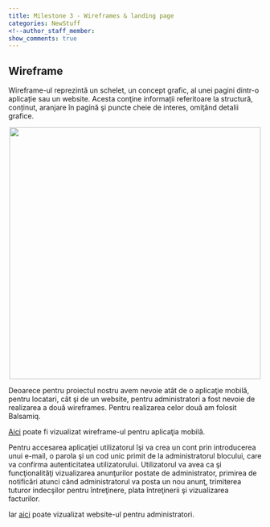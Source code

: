 ```yaml
---
title: Milestone 3 - Wireframes & landing page
categories: NewStuff
<!--author_staff_member:
show_comments: true
---
```


## Wireframe
Wireframe-ul reprezintă un schelet, un concept grafic, al unei pagini dintr-o aplicație sau un website. Acesta conţine informații referitoare la structură, conținut, aranjare în pagină şi puncte cheie de interes, omiţând detalii grafice.

<center>
<img src="https://github.com/rptoma/Flaty/raw/master/_posts/validare/wireframe.jpeg" width="500">
</center>

Deoarece pentru proiectul nostru avem nevoie atât de o aplicaţie mobilă, pentru locatari, cât şi de un website, pentru administratori a fost nevoie de realizarea a două wireframes.
Pentru realizarea celor două am folosit Balsamiq.

[Aici](https://balsamiq.cloud/subyp15/p3mqx5g) poate fi vizualizat wireframe-ul pentru aplicaţia mobilă.

Pentru accesarea aplicaţiei utilizatorul îşi va crea un cont prin introducerea unui e-mail, o parola şi un cod unic primit de la administratorul blocului, care va confirma autenticitatea utilizatorului.
Utilizatorul va avea ca şi funcţionalităţi vizualizarea anunţurilor postate de administrator, primirea de notificări atunci când administratorul va posta un nou anunţ, trimiterea tuturor indecşilor pentru întreţinere, plata întreţinerii şi vizualizarea facturilor.

Iar [aici](https://balsamiq.cloud/subyp15/pkaaf26) poate vizualizat website-ul pentru administratori.
